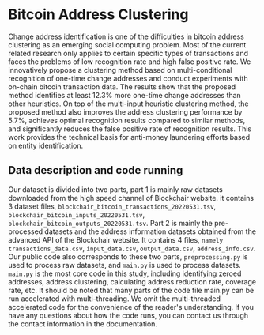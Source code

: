 # Bitcoin Address Clustering
Change address identification is one of the difficulties in bitcoin address clustering as an emerging social computing problem. Most of the current related research only applies to certain specific types of transactions and faces the problems of low recognition rate and high false positive rate. We innovatively propose a clustering method based on multi-conditional recognition of one-time change addresses and conduct experiments with on-chain bitcoin transaction data. The results show that the proposed method identifies at least 12.3\% more one-time change addresses than other heuristics. On top of the multi-input heuristic clustering method, the proposed method also improves the address clustering performance by 5.7\%, achieves optimal recognition results compared to similar methods, and significantly reduces the false positive rate of recognition results. This work provides the technical basis for anti-money laundering efforts based on entity identification.

## Data description and code running

Our dataset is divided into two parts, part 1 is mainly raw datasets downloaded from the high speed channel of Blockchair website. it contains 3 dataset files, `blockchair_bitcoin_transactions_20220531.tsv`, `blockchair_bitcoin_inputs_20220531.tsv`, `blockchair_bitcoin_outputs_20220531.tsv`. Part 2 is mainly the pre-processed datasets and the address information datasets obtained from the advanced API of the Blockchair website. It contains 4 files, `namely transactions_data.csv`, `input_data.csv`, `output_data.csv`, `address_info.csv`. Our public code also corresponds to these two parts, `preprocessing.py` is used to process raw datasets, and `main.py` is used to process datasets. `main.py` is the most core code in this study, including identifying zeroed addresses, address clustering, calculating address reduction rate, coverage rate, etc.
It should be noted that many parts of the code file main.py can be run accelerated with multi-threading. We omit the multi-threaded accelerated code for the convenience of the reader's understanding. If you have any questions about how the code runs, you can contact us through the contact information in the documentation.
